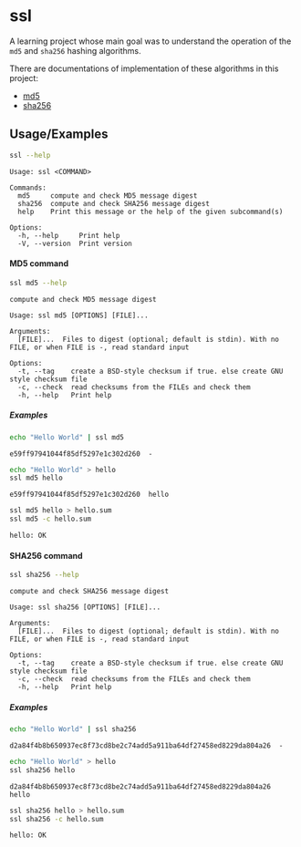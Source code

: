 # ssl

A learning project whose main goal was to understand the operation of the `md5` and `sha256` hashing algorithms.

There are documentations of implementation of these algorithms in this project:
- [md5](doc/md5.md)
- [sha256](doc/sha256.md)


## Usage/Examples
```sh
ssl --help
```
```
Usage: ssl <COMMAND>

Commands:
  md5     compute and check MD5 message digest
  sha256  compute and check SHA256 message digest
  help    Print this message or the help of the given subcommand(s)

Options:
  -h, --help     Print help
  -V, --version  Print version
```

#### MD5 command
```sh
ssl md5 --help
```
```
compute and check MD5 message digest

Usage: ssl md5 [OPTIONS] [FILE]...

Arguments:
  [FILE]...  Files to digest (optional; default is stdin). With no FILE, or when FILE is -, read standard input

Options:
  -t, --tag    create a BSD-style checksum if true. else create GNU style checksum file
  -c, --check  read checksums from the FILEs and check them
  -h, --help   Print help
```

##### Examples
```sh
echo "Hello World" | ssl md5
```
```
e59ff97941044f85df5297e1c302d260  -
```

```sh
echo "Hello World" > hello
ssl md5 hello
```
```
e59ff97941044f85df5297e1c302d260  hello
```

```sh
ssl md5 hello > hello.sum
ssl md5 -c hello.sum
```
```
hello: OK
```

#### SHA256 command
```sh
ssl sha256 --help
```
```
compute and check SHA256 message digest

Usage: ssl sha256 [OPTIONS] [FILE]...

Arguments:
  [FILE]...  Files to digest (optional; default is stdin). With no FILE, or when FILE is -, read standard input

Options:
  -t, --tag    create a BSD-style checksum if true. else create GNU style checksum file
  -c, --check  read checksums from the FILEs and check them
  -h, --help   Print help
```

##### Examples
```sh
echo "Hello World" | ssl sha256
```
```
d2a84f4b8b650937ec8f73cd8be2c74add5a911ba64df27458ed8229da804a26  -
```

```sh
echo "Hello World" > hello
ssl sha256 hello
```
```
d2a84f4b8b650937ec8f73cd8be2c74add5a911ba64df27458ed8229da804a26  hello
```

```sh
ssl sha256 hello > hello.sum
ssl sha256 -c hello.sum
```
```
hello: OK
```
